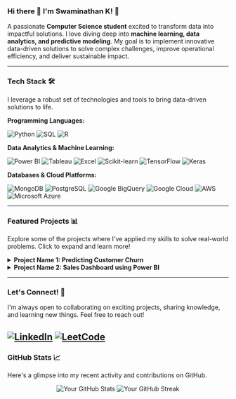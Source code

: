 ### Hi there 👋 I'm Swaminathan K! 🚀

A passionate **Computer Science student** excited to transform data into impactful solutions. I love diving deep into **machine learning, data analytics, and predictive modeling**. My goal is to implement innovative data-driven solutions to solve complex challenges, improve operational efficiency, and deliver sustainable impact.

---

### Tech Stack 🛠️

I leverage a robust set of technologies and tools to bring data-driven solutions to life.

**Programming Languages:**
<p>
  <img src="https://img.shields.io/badge/Python-3776AB?style=for-the-badge&logo=python&logoColor=white" alt="Python" />
  <img src="https://img.shields.io/badge/SQL-4479A1?style=for-the-badge&logo=postgresql&logoColor=white" alt="SQL" />
  <img src="https://img.shields.io/badge/R-276DC3?style=for-the-badge&logo=r&logoColor=white" alt="R" />
</p>

**Data Analytics & Machine Learning:**
<p>
  <img src="https://img.shields.io/badge/Power_BI-F2C811?style=for-the-badge&logo=power-bi&logoColor=black" alt="Power BI" />
  <img src="https://img.shields.io/badge/Tableau-E97627?style=for-the-badge&logo=tableau&logoColor=white" alt="Tableau" />
  <img src="https://img.shields.io/badge/Microsoft_Excel-217346?style=for-the-badge&logo=microsoft-excel&logoColor=white" alt="Excel" />
  <img src="https://img.shields.io/badge/scikit--learn-F7931E?style=for-the-badge&logo=scikit-learn&logoColor=white" alt="Scikit-learn" />
  <img src="https://img.shields.io/badge/TensorFlow-FF6F00?style=for-the-badge&logo=tensorflow&logoColor=white" alt="TensorFlow" />
  <img src="https://img.shields.io/badge/Keras-D00000?style=for-the-badge&logo=keras&logoColor=white" alt="Keras" />
</p>

**Databases & Cloud Platforms:**
<p>
  <img src="https://img.shields.io/badge/MongoDB-47A248?style=for-the-badge&logo=mongodb&logoColor=white" alt="MongoDB" />
  <img src="https://img.shields.io/badge/PostgreSQL-316192?style=for-the-badge&logo=postgresql&logoColor=white" alt="PostgreSQL" />
  <img src="https://img.shields.io/badge/Google_BigQuery-4285F4?style=for-the-badge&logo=google-cloud&logoColor=white" alt="Google BigQuery" />
  <img src="https://img.shields.io/badge/Google_Cloud-4285F4?style=for-the-badge&logo=google-cloud&logoColor=white" alt="Google Cloud" />
  <img src="https://img.shields.io/badge/AWS-232F3E?style=for-the-badge&logo=amazon-aws&logoColor=white" alt="AWS" />
  <img src="https://img.shields.io/badge/Microsoft_Azure-0078D4?style=for-the-badge&logo=microsoft-azure&logoColor=white" alt="Microsoft Azure" />
</p>

---

### Featured Projects 📊

Explore some of the projects where I've applied my skills to solve real-world problems. Click to expand and learn more!

<details>
  <summary><b>Project Name 1: Predicting Customer Churn</b></summary>
  <br>
  Developed a machine learning model to predict customer churn for a telecom company, achieving an accuracy of 90%.
  <ul>
    <li>**Technologies:** Python, Scikit-learn, Pandas, Matplotlib</li>
    <li>**Key Accomplishments:** Reduced churn rate by X% through targeted interventions based on model insights.</li>
  </ul>
  🔗 [GitHub Repository](https://github.com/your-username/your-repo-1) | 🚀 [Live Demo/Notebook](https://your-live-demo-link.com) (Optional)
  <br>
  </details>

<details>
  <summary><b>Project Name 2: Sales Dashboard using Power BI</b></summary>
  <br>
  Created an interactive sales performance dashboard to visualize key metrics and identify trends, enabling data-driven business decisions.
  <ul>
    <li>**Technologies:** Power BI, SQL, Excel</li>
    <li>**Key Accomplishments:** Provided actionable insights that led to a 15% increase in sales efficiency.</li>
  </ul>
  🔗 [GitHub Repository](https://github.com/your-username/your-repo-2) | 📈 [View Dashboard (e.g., Public Power BI link)](https://your-dashboard-link.com) (Optional)
  <br>
  </details>

---

### Let's Connect! 🤝

I'm always open to collaborating on exciting projects, sharing knowledge, and learning new things. Feel free to reach out!

[![LinkedIn](https://img.shields.io/badge/LinkedIn-0077B5?style=for-the-badge&logo=linkedin&logoColor=white)](https://www.linkedin.com/in/swami07/)
[![LeetCode](https://img.shields.io/badge/LeetCode-000000?style=for-the-badge&logo=leetcode&logoColor=orange)](https://leetcode.com/u/Swaminathan2004/)
---

### GitHub Stats 📈

Here's a glimpse into my recent activity and contributions on GitHub.

<p align="center">
  <img src="https://github-readme-stats.vercel.app/api?username=Swaminathan-0704&show_icons=true&theme=radical&hide_border=true" alt="Your GitHub Stats" />
  <img src="https://github-readme-streak-stats.herokuapp.com/?user=Swaminathan-0704&theme=radical&hide_border=true" alt="Your GitHub Streak" />
</p>
